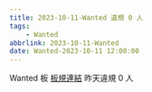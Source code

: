 ```yaml
---
title: 2023-10-11-Wanted 違規 0 人
tags:
    - Wanted
abbrlink: 2023-10-11-Wanted
date: Wanted-2023-10-11 12:00:00
---
```

Wanted 板 [板規連結](https://www.ptt.cc/bbs/Wanted/M.1608829773.A.D3B.html)
昨天違規 0 人
